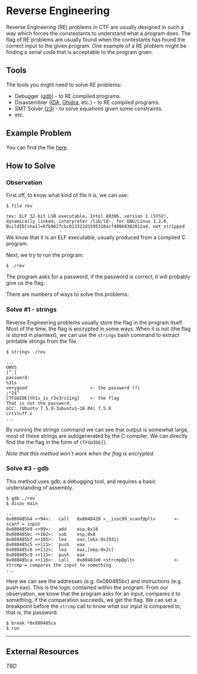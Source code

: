 # Reverse Engineering
Reverse Engineering (RE) problems in CTF are usually designed in such a way which forces the constestants to understand what a program does. The flag of RE problems are usually found when the contestants has found the correct input to the given program. One example of a RE problem might be finding a serial code that is acceptable to the program given.

## Tools
The tools you might need to solve RE problems:
- Debugger ([gdb](http://www.gdbtutorial.com/tutorial/how-install-gdb)) - to RE compiled programs.
- Disassembler ([IDA](https://www.hex-rays.com/products/ida/), [Ghidra](https://ghidra-sre.org/), etc.) - to RE compiled programs.
- SMT Solver ([z3](https://github.com/Z3Prover/z3)) - to solve equations given some constraints.
- etc.

## Example Problem
You can find the file [here](./example/rev).

## How to Solve

### Observation

First off, to know what kind of file it is, we can use:
```
$ file rev
```
```
rev: ELF 32-bit LSB executable, Intel 80386, version 1 (SYSV), dynamically linked, interpreter /lib/ld-, for GNU/Linux 3.2.0, BuildID[sha1]=6fb9627cbc013322d1595310acf40068382012a4, not stripped
```

We know that it is an ELF executable, usually produced from a compiled C program.

Next, we try to run the program:
```
$ ./rev
```
The program asks for a password, if the password is correct, it will probably give us the flag.

There are numbers of ways to solve this problems:

### Solve #1 - strings

Reverse Engineering problems usually store the flag in the program itself. Most of the time, the flag is encrypted in some ways. When it is not (the flag is stored in plaintext), we can use the `strings` bash command to extract printable strings from the file.
```
$ strings ./rev
```
```
...
UWVS
[^_]
password:
%31s
verygood 						<- the password (?)
;*2$"
CTFGUIDE{th1s_1s_r3v3rs1ing} 	<- the flag
That is not the password.
GCC: (Ubuntu 7.5.0-3ubuntu1~18.04) 7.5.0
crtstuff.c
...
```
By running the strings command we can see that output is somewhat large, most of these strings are autogenerated by the C compiler. We can directly find the the flag in the form of `CTFGUIDE{}`.

*Note that this method won't work when the flag is encrypted.*

### Solve #3 - gdb

This method uses gdb, a debugging tool, and requires a basic understanding of assembly.
```
$ gdb ./rev
$ disas main
```
```
...
0x080485b4 <+94>:	call   0x8048420 <__isoc99_scanf@plt> 		<- scanf = input
0x080485b9 <+99>:	add    esp,0x10
0x080485bc <+102>:	sub    esp,0x8
0x080485bf <+105>:	lea    eax,[ebx-0x1931]
0x080485c5 <+111>:	push   eax
0x080485c6 <+112>:	lea    eax,[ebp-0x2c]
0x080485c9 <+115>:	push   eax
0x080485ca <+116>:	call   0x80483e0 <strcmp@plt> 				<- strcmp = compares the input to something
...
```
Here we can see the addresses (e.g. 0x080485bc) and instructions (e.g. push eax). This is the logic contained within the program. From our observation, we know that the program asks for an input, compares it to something, if the comparation succeeds, we get the flag. We can set a breakpoint before the `strcmp`	call to know what our input is compared to, that is, the password.
```
$ break *0x080485ca
$ run
```

---

## External Resources
*TBD*